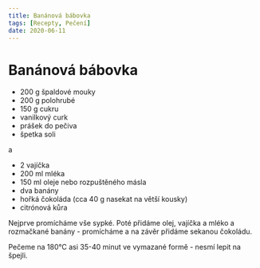 ```yaml
---
title: Banánová bábovka
tags: [Recepty, Pečení]
date: 2020-06-11
---
```


# Banánová bábovka

- 200 g špaldové mouky
- 200 g polohrubé
- 150 g cukru
- vanilkový curk
- prášek do pečiva
- špetka soli

a 

- 2 vajíčka
- 200 ml mléka
- 150 ml oleje nebo rozpuštěného másla
- dva banány
- hořká čokoláda (cca 40 g nasekat na větší kousky)
- citrónová kůra

Nejprve promícháme vše sypké. Poté přidáme olej, vajíčka a mléko a rozmačkané banány - 
promícháme a na závěr přidáme sekanou čokoládu.

Pečeme na 180°C asi 35-40 minut ve vymazané formě - nesmí lepit na špejli.